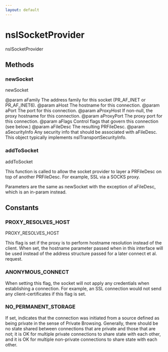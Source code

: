```yaml
---
layout: default
---
```


# nsISocketProvider #

nsISocketProvider


## Methods ##

### newSocket ###

newSocket

@param aFamily
       The address family for this socket (PR_AF_INET or PR_AF_INET6).
@param aHost
       The hostname for this connection.
@param aPort
       The port for this connection.
@param aProxyHost
       If non-null, the proxy hostname for this connection.
@param aProxyPort
       The proxy port for this connection.
@param aFlags
       Control flags that govern this connection (see below.)
@param aFileDesc
       The resulting PRFileDesc.
@param aSecurityInfo
       Any security info that should be associated with aFileDesc.  This
       object typically implements nsITransportSecurityInfo.


### addToSocket ###

addToSocket

This function is called to allow the socket provider to layer a
PRFileDesc on top of another PRFileDesc.  For example, SSL via a SOCKS
proxy.

Parameters are the same as newSocket with the exception of aFileDesc,
which is an in-param instead.


## Constants ##

### PROXY_RESOLVES_HOST ###

PROXY_RESOLVES_HOST

This flag is set if the proxy is to perform hostname resolution instead
of the client.  When set, the hostname parameter passed when in this
interface will be used instead of the address structure passed for a
later connect et al. request.


### ANONYMOUS_CONNECT ###

When setting this flag, the socket will not apply any
credentials when establishing a connection. For example,
an SSL connection would not send any client-certificates
if this flag is set.


### NO_PERMANENT_STORAGE ###

If set, indicates that the connection was initiated from a source
defined as being private in the sense of Private Browsing. Generally,
there should be no state shared between connections that are private
and those that are not; it is OK for multiple private connections
to share state with each other, and it is OK for multiple non-private
connections to share state with each other.

